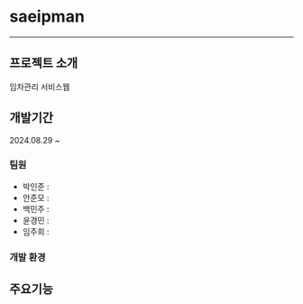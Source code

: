 # saeipman
***
## 프로젝트 소개
임차관리 서비스웹

## 개발기간
2024.08.29 ~ 
### 팀원
- 박인준 :
- 안준모 :
- 백민주 : 
- 윤경민 :
- 임주희 : 

### 개발 환경

## 주요기능

